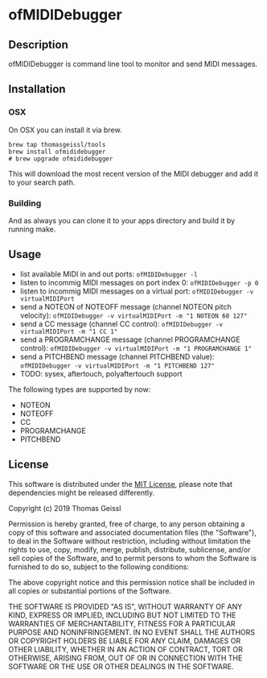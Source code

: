 # ofMIDIDebugger
## Description
ofMIDIDebugger is command line tool to monitor and send MIDI messages.

## Installation
### OSX
On OSX you can install it via brew.

```
brew tap thomasgeissl/tools
brew install ofmididebugger
# brew upgrade ofmididebugger
```
This will download the most recent version of the MIDI debugger and add it to your search path.

### Building
And as always you can clone it to your apps directory and build it by running make.

## Usage
* list available MIDI in and out ports: ` ofMIDIDebugger -l `
* listen to incommig MIDI messages on port index 0: `ofMIDIDebugger -p 0`
* listen to incommig MIDI messages on a virtual port: `ofMIDIDebugger -v virtualMIDIPort`
* send a NOTEON of NOTEOFF message (channel NOTEON pitch velocity): `ofMIDIDebugger -v virtualMIDIPort -m "1 NOTEON 60 127"`
* send a CC message (channel CC control): `ofMIDIDebugger -v virtualMIDIPort -m "1 CC 1"`
* send a PROGRAMCHANGE message (channel PROGRAMCHANGE control): `ofMIDIDebugger -v virtualMIDIPort -m "1 PROGRAMCHANGE 1"`
* send a PITCHBEND message (channel PITCHBEND value): `ofMIDIDebugger -v virtualMIDIPort -m "1 PITCHBEND 127"`
* TODO: sysex, aftertouch, polyaftertouch support

The following types are supported by now:
* NOTEON
* NOTEOFF
* CC
* PROGRAMCHANGE
* PITCHBEND

## License
This software is distributed under the [MIT License](https://en.wikipedia.org/wiki/MIT_License), please note that dependencies might be released differently.

Copyright (c) 2019 Thomas Geissl

Permission is hereby granted, free of charge, to any person obtaining a copy of this software and associated documentation files (the "Software"), to deal in the Software without restriction, including without limitation the rights to use, copy, modify, merge, publish, distribute, sublicense, and/or sell copies of the Software, and to permit persons to whom the Software is furnished to do so, subject to the following conditions:

The above copyright notice and this permission notice shall be included in all copies or substantial portions of the Software.

THE SOFTWARE IS PROVIDED "AS IS", WITHOUT WARRANTY OF ANY KIND, EXPRESS OR IMPLIED, INCLUDING BUT NOT LIMITED TO THE WARRANTIES OF MERCHANTABILITY, FITNESS FOR A PARTICULAR PURPOSE AND NONINFRINGEMENT. IN NO EVENT SHALL THE AUTHORS OR COPYRIGHT HOLDERS BE LIABLE FOR ANY CLAIM, DAMAGES OR OTHER LIABILITY, WHETHER IN AN ACTION OF CONTRACT, TORT OR OTHERWISE, ARISING FROM, OUT OF OR IN CONNECTION WITH THE SOFTWARE OR THE USE OR OTHER DEALINGS IN THE SOFTWARE.
